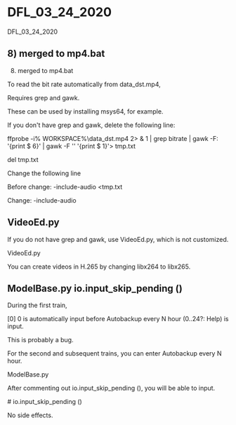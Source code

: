 # DFL_03_24_2020
 DFL_03_24_2020

## 8) merged to mp4.bat

8) merged to mp4.bat

To read the bit rate automatically from data_dst.mp4,

Requires grep and gawk.

These can be used by installing msys64, for example.

If you don't have grep and gawk, delete the following line:

ffprobe -i% WORKSPACE%\data_dst.mp4 2> & 1 | grep bitrate | gawk -F: '{print $ 6}' | gawk -F '' '{print $ 1}'> tmp.txt

del tmp.txt

Change the following line

Before change: -include-audio <tmp.txt

Change: -include-audio


## VideoEd.py

If you do not have grep and gawk, use VideoEd.py, which is not customized.

VideoEd.py

You can create videos in H.265 by changing libx264 to libx265.


## ModelBase.py  io.input_skip_pending ()

During the first train,

[0] 0 is automatically input before Autobackup every N hour (0..24?: Help) is input.

This is probably a bug.

For the second and subsequent trains, you can enter Autobackup every N hour.

ModelBase.py

After commenting out io.input_skip_pending (), you will be able to input.

\# io.input_skip_pending ()

No side effects.
